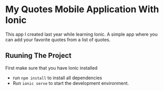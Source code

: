 # My Quotes Mobile Application With Ionic
This app I created last year while learning Ionic. 
A simple app where you can add your favorite quotes from a list of quotes.

## Ruuning The Project
First make sure that you have Ionic installed
 * run `npm install` to install all dependencies
 * Run `ionic serve` to start the development environment.
